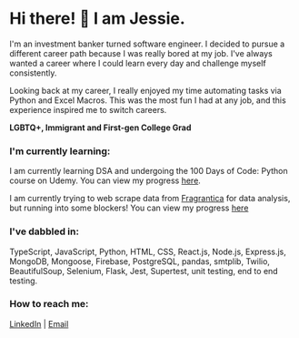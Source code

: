 # Hi there! 👋 I am Jessie.

I'm an investment banker turned software engineer. I decided to pursue a different career path because I was really bored at my job. I've always wanted a career where I could learn every day and challenge myself consistently.

Looking back at my career, I really enjoyed my time automating tasks via Python and Excel Macros. This was the most fun I had at any job, and this experience inspired me to switch careers.

**LGBTQ+, Immigrant and First-gen College Grad**

### I'm currently learning:
I am currently learning DSA and undergoing the 100 Days of Code: Python course on Udemy. You can view my progress [here](https://github.com/JessieChiu1/Angela_Yu_Python).

I am currently trying to web scrape data from [Fragrantica](https://www.fragrantica.com/) for data analysis, but running into some blockers! You can view my progress [here](https://github.com/JessieChiu1/Fragrance_Data_Analysis)

### I've dabbled in:
TypeScript, JavaScript, Python, HTML, CSS, React.js, Node.js, Express.js, MongoDB, Mongoose, Firebase, PostgreSQL, pandas, smtplib, Twilio, BeautifulSoup, Selenium, Flask, Jest, Supertest, unit testing, end to end testing.

### How to reach me:
[LinkedIn](https://www.linkedin.com/in/jessiechiu12) | [Email](mailto:jessiechiu12@gmail.com)

